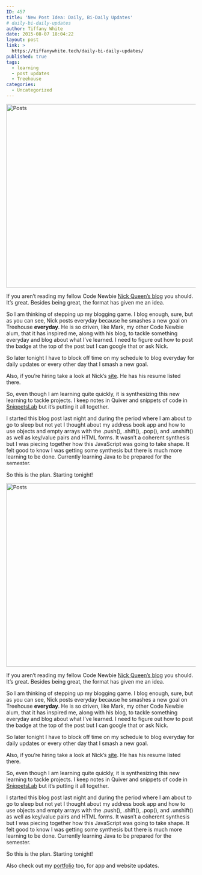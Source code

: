 ```yaml
---
ID: 457
title: 'New Post Idea: Daily, Bi-Daily Updates'
# daily-bi-daily-updates
author: Tiffany White
date: 2015-08-07 18:04:22
layout: post
link: >
  https://tiffanywhite.tech/daily-bi-daily-updates/
published: true
tags:
  - learning
  - post updates
  - Treehouse
categories:
  - Uncategorized
---
```



<img class=" aligncenter" src="https://helloburgh.me/wp-content/uploads/2015/08/wpid-4978.png" alt="Posts" width="733" height="488" />

If you aren’t reading my fellow Code Newbie <a href="http://nickqueen.com/blog/">Nick Queen’s blog</a> you should. It’s great. Besides being great, the format has given me an idea.

So I am thinking of stepping up my blogging game. I blog enough, sure, but as you can see, Nick posts everyday because he smashes a new goal on Treehouse <strong>everyday</strong>. He is so driven, like Mark, my other Code Newbie alum, that it has inspired me, along with his blog, to tackle something everyday and blog about what I’ve learned. I need to figure out how to post the badge at the top of the post but I can google that or ask Nick.

So later tonight I have to block off time on my schedule to blog everyday for daily updates or every other day that I smash a new goal.

Also, if you’re hiring take a look at Nick’s <a href="http://nickqueen.com/">site</a>. He has his resume listed there.

So, even though I am learning quite quickly, it is synthesizing this new learning to tackle projects. I keep notes in Quiver and snippets of code in <a href="https://itunes.apple.com/us/app/snippetslab/id1006087419?mt=12">SnippetsLab</a> but it’s putting it all together.

I started this blog post last night and during the period where I am about to go to sleep but not yet I thought about my address book app and how to use objects and empty arrays with the .push(), .shift(), .pop(), and .unshift() as well as key/value pairs and HTML forms. It wasn’t a coherent synthesis but I was piecing together how this JavaScript was going to take shape. It felt good to know I was getting some synthesis but there is much more learning to be done. Currently learning Java to be prepared for the semester.

So this is the plan. Starting tonight!




<img class=" aligncenter" src="https://helloburgh.me/wp-content/uploads/2015/08/wpid-4978.png" alt="Posts" width="733" height="488" />

If you aren’t reading my fellow Code Newbie <a href="http://nickqueen.com/blog/">Nick Queen’s blog</a> you should. It’s great. Besides being great, the format has given me an idea.

So I am thinking of stepping up my blogging game. I blog enough, sure, but as you can see, Nick posts everyday because he smashes a new goal on Treehouse <strong>everyday</strong>. He is so driven, like Mark, my other Code Newbie alum, that it has inspired me, along with his blog, to tackle something everyday and blog about what I’ve learned. I need to figure out how to post the badge at the top of the post but I can google that or ask Nick.

So later tonight I have to block off time on my schedule to blog everyday for daily updates or every other day that I smash a new goal.

Also, if you’re hiring take a look at Nick’s <a href="http://nickqueen.com/">site</a>. He has his resume listed there.

So, even though I am learning quite quickly, it is synthesizing this new learning to tackle projects. I keep notes in Quiver and snippets of code in <a href="https://itunes.apple.com/us/app/snippetslab/id1006087419?mt=12">SnippetsLab</a> but it’s putting it all together.

I started this blog post last night and during the period where I am about to go to sleep but not yet I thought about my address book app and how to use objects and empty arrays with the .push(), .shift(), .pop(), and .unshift() as well as key/value pairs and HTML forms. It wasn’t a coherent synthesis but I was piecing together how this JavaScript was going to take shape. It felt good to know I was getting some synthesis but there is much more learning to be done. Currently learning Java to be prepared for the semester.

So this is the plan. Starting tonight!





Also check out my <a href="http://www.tiffanyrwhite.com">portfolio</a> too, for app and website updates.